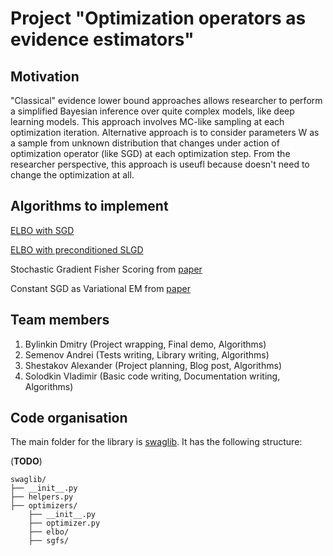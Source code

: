 # Project "Optimization operators as evidence estimators"


## Motivation 

"Classical" evidence lower bound approaches allows researcher to perform a simplified Bayesian inference over quite complex models, like deep learning models. This approach involves MC-like sampling at each optimization iteration. Alternative approach is to consider parameters W as a sample from unknown distribution that changes under action of optimization operator (like SGD) at each optimization step. From the researcher perspective, this approach is useufl because doesn't need to change the optimization at all.

## Algorithms to implement 

[ELBO with SGD](https://arxiv.org/pdf/1504.01344)

[ELBO with preconditioned SLGD](https://icml.cc/2011/papers/398_icmlpaper.pdf)

Stochastic Gradient Fisher Scoring from [paper](https://www.jmlr.org/papers/volume18/17-214/17-214.pdf)

Constant SGD as Variational EM from [paper](https://www.jmlr.org/papers/volume18/17-214/17-214.pdf)

## Team members

1. Bylinkin Dmitry (Project wrapping, Final demo, Algorithms)
2. Semenov Andrei (Tests writing, Library writing, Algorithms)
3. Shestakov Alexander (Project planning, Blog post, Algorithms)
4. Solodkin Vladimir (Basic code writing, Documentation writing, Algorithms)

## Code organisation

The main folder for the library is [swaglib](https://github.com/intsystems/SWAG-BMM/tree/main/swaglib). It has the following structure:

(**TODO**)
```
swaglib/
├── __init__.py
├── helpers.py
├── optimizers/
    ├── __init__.py
    ├── optimizer.py
    ├── elbo/
    ├── sgfs/
```

